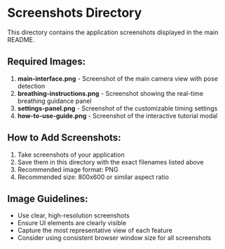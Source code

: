 # Screenshots Directory

This directory contains the application screenshots displayed in the main README.

## Required Images:

1. **main-interface.png** - Screenshot of the main camera view with pose detection
2. **breathing-instructions.png** - Screenshot showing the real-time breathing guidance panel
3. **settings-panel.png** - Screenshot of the customizable timing settings
4. **how-to-use-guide.png** - Screenshot of the interactive tutorial modal

## How to Add Screenshots:

1. Take screenshots of your application
2. Save them in this directory with the exact filenames listed above
3. Recommended image format: PNG
4. Recommended size: 800x600 or similar aspect ratio

## Image Guidelines:

- Use clear, high-resolution screenshots
- Ensure UI elements are clearly visible
- Capture the most representative view of each feature
- Consider using consistent browser window size for all screenshots